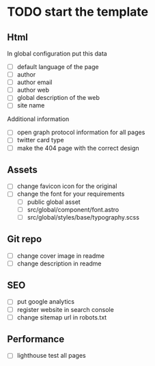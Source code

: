 # TODO start the template

## Html

In global configuration put this data

- [ ] default language of the page
- [ ] author
- [ ] author email
- [ ] author web
- [ ] global description of the web
- [ ] site name

Additional information

- [ ] open graph protocol information for all pages
- [ ] twitter card type
- [ ] make the 404 page with the correct design

## Assets

- [ ] change favicon icon for the original
- [ ] change the font for your requirements
  - [ ] public global asset
  - [ ] src/global/component/font.astro
  - [ ] src/global/styles/base/typography.scss

## Git repo

- [ ] change cover image in readme
- [ ] change description in readme

## SEO

- [ ] put google analytics
- [ ] register website in search console
- [ ] change sitemap url in robots.txt

## Performance

- [ ] lighthouse test all pages


